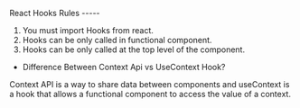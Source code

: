 React Hooks Rules -----

1. You must import Hooks from react.
2. Hooks can be only called in functional component.
3. Hooks can be only called at the top level of the component.


* Difference Between Context Api vs UseContext Hook?

Context API is a way to share data between components and useContext is a hook that allows a functional component to access the value of a context.